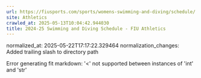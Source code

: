 ```yaml
---
url: https://fiusports.com/sports/womens-swimming-and-diving/schedule/
site: Athletics
crawled_at: 2025-05-13T10:04:42.944030
title: 2024-25 Swimming and Diving Schedule - FIU Athletics
---
```

normalized_at: 2025-05-22T17:17:22.329464
normalization_changes: Added trailing slash to directory path

Error generating fit markdown: '<' not supported between instances of 'int' and 'str'